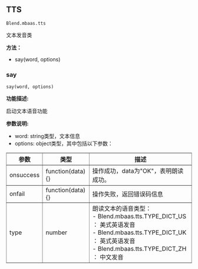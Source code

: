 ## TTS ##

	Blend.mbaas.tts

文本发音类

**方法：**

- say(word, options)

<h3 class="tts">say</h3>
	
	say(word, options)

**功能描述:**

启动文本语音功能


**参数说明:**

- word: string类型，文本信息
- options: object类型，其中包括以下参数：


<table style="border-style: solid; border-width: 0pt;" border="1" cellspacing="0" cellpadding="5px">
    <tbody>
        <tr>
            <th>参数</th>
            <th>类型</th>
            <th>描述</th>
        </tr>
        <tr>
            <td>onsuccess</td>
            <td>function(data){}</td>            
            <td>操作成功，data为"OK"，表明朗读成功。</td>  
        </tr>
        <tr>
            <td>onfail</td>
            <td>function(data){}</td>            
            <td>操作失败，返回错误码信息</td>  
        </tr>
        <tr>
            <td>type</td>
            <td>number</td>            
            <td>朗读文本的语音类型：<br>
            - Blend.mbaas.tts.TYPE_DICT_US ： 美式英语发音<br>
            - Blend.mbaas.tts.TYPE_DICT_UK ： 英式英语发音<br>
            - Blend.mbaas.tts.TYPE_DICT_ZH ： 中文发音<br>
        </td>  
        </tr>
    </tbody>
</table>


